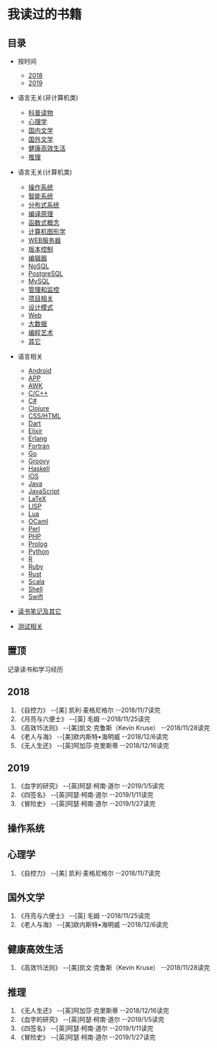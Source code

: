 我读过的书籍
========================
## 目录
* 按时间
  * [2018](#2018)
  * [2019](#2019)

* 语言无关(非计算机类)
  * [科普读物](#科普读物)
  * [心理学](#心理学)
  * [国内文学](#国内文学)
  * [国外文学](#国外文学)
  * [健康高效生活](#健康高效生活)
  * [推理](#推理)

* 语言无关(计算机类)
  * [操作系统](#操作系统)
  * [智能系统](#智能系统)
  * [分布式系统](#分布式系统)
  * [编译原理](#编译原理)
  * [函数式概念](#函数式概念)
  * [计算机图形学](#计算机图形学)
  * [WEB服务器](#web服务器)
  * [版本控制](#版本控制)
  * [编辑器](#编辑器)
  * [NoSQL](#nosql)
  * [PostgreSQL](#postgresql)
  * [MySQL](#mysql)
  * [管理和监控](#管理和监控)
  * [项目相关](#项目相关)
  * [设计模式](#设计模式)
  * [Web](#web)
  * [大数据](#大数据)
  * [编程艺术](#编程艺术)
  * [其它](#其它)

* 语言相关
  * [Android](#android)
  * [APP](#app)
  * [AWK](#awk)
  * [C/C++](#cc)
  * [C#](#c)
  * [Clojure](#clojure)
  * [CSS/HTML](#csshtml)
  * [Dart](#dart)
  * [Elixir](#elixir)
  * [Erlang](#erlang)
  * [Fortran](#fortran)
  * [Go](#go)
  * [Groovy](#groovy)
  * [Haskell](#haskell)
  * [iOS](#ios)
  * [Java](#java)
  * [JavaScript](#javascript)
  * [LaTeX](#latex)
  * [LISP](#lisp)
  * [Lua](#lua)
  * [OCaml](#OCaml)
  * [Perl](#perl)
  * [PHP](#php)
  * [Prolog](#prolog)
  * [Python](#python)
  * [R](#r)
  * [Ruby](#ruby)
  * [Rust](#rust)
  * [Scala](#scala)
  * [Shell](#shell)
  * [Swift](#swift)

* [读书笔记及其它](#读书笔记及其它)
* [测试相关](#测试相关)

## 置顶
记录读书和学习经历
## 2018
1. 《自控力》        --[美] 凯利·麦格尼格尔      --2018/11/7读完
2. 《月亮与六便士》  --[英] 毛姆	    --2018/11/25读完
3. 《高效15法则》    --[美]凯文·克鲁斯（Kevin Kruse） --2018/11/28读完
4. 《老人与海》      --[美]欧内斯特•海明威  --2018/12/6读完
5. 《无人生还》      --[英]阿加莎·克里斯蒂  --2018/12/16读完

## 2019
1. 《血字的研究》    --[英]阿瑟·柯南·道尔   --2019/1/5读完
2. 《四签名》        --[英]阿瑟·柯南·道尔   --2019/1/11读完
3. 《冒险史》        --[英]阿瑟·柯南·道尔   --2019/1/27读完

## 操作系统

## 心理学
1. 《自控力》   --[美] 凯利·麦格尼格尔      --2018/11/7读完

## 国外文学
1. 《月亮与六便士》     --[英] 毛姆         --2018/11/25读完
2. 《老人与海》      --[美]欧内斯特•海明威  --2018/12/6读完

## 健康高效生活
1. 《高效15法则》   --[美]凯文·克鲁斯（Kevin Kruse） --2018/11/28读完

## 推理
1. 《无人生还》  --[英]阿加莎·克里斯蒂  --2018/12/16读完
2. 《血字的研究》    --[英]阿瑟·柯南·道尔   --2019/1/5读完
3. 《四签名》       --[英]阿瑟·柯南·道尔   --2019/1/11读完
4. 《冒险史》        --[英]阿瑟·柯南·道尔   --2019/1/27读完
